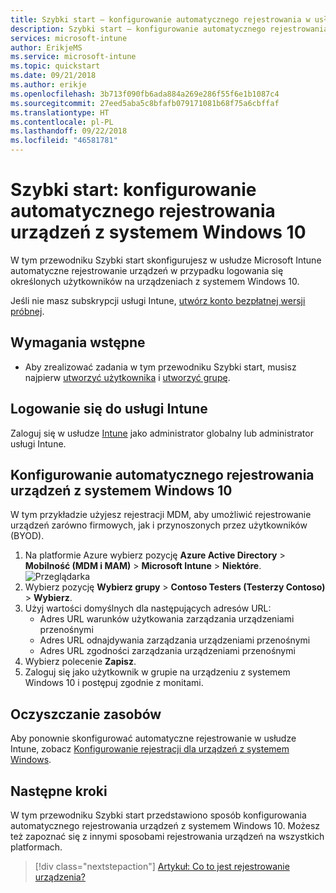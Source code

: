 ```yaml
---
title: Szybki start — konfigurowanie automatycznego rejestrowania w usłudze Intune
description: Szybki start — konfigurowanie automatycznego rejestrowania urządzeń z systemem Windows 10 w usłudze Intune.
services: microsoft-intune
author: ErikjeMS
ms.service: microsoft-intune
ms.topic: quickstart
ms.date: 09/21/2018
ms.author: erikje
ms.openlocfilehash: 3b713f090fb6ada884a269e286f55f6e1b1087c4
ms.sourcegitcommit: 27eed5aba5c8bfafb079171081b68f75a6cbffaf
ms.translationtype: HT
ms.contentlocale: pl-PL
ms.lasthandoff: 09/22/2018
ms.locfileid: "46581781"
---
```

# <a name="quickstart-set-up-automatic-enrollment-for-windows-10-devices"></a>Szybki start: konfigurowanie automatycznego rejestrowania urządzeń z systemem Windows 10

W tym przewodniku Szybki start skonfigurujesz w usłudze Microsoft Intune automatyczne rejestrowanie urządzeń w przypadku logowania się określonych użytkowników na urządzeniach z systemem Windows 10.

Jeśli nie masz subskrypcji usługi Intune, [utwórz konto bezpłatnej wersji próbnej](free-trial-sign-up.md).

## <a name="prerequisites"></a>Wymagania wstępne

- Aby zrealizować zadania w tym przewodniku Szybki start, musisz najpierw [utworzyć użytkownika](quickstart-create-user.md) i [utworzyć grupę](quickstart-create-group.md).

## <a name="sign-in-to-intune"></a>Logowanie się do usługi Intune

Zaloguj się w usłudze [Intune](https://aka.ms/intuneportal) jako administrator globalny lub administrator usługi Intune.

## <a name="set-up-windows-10-automatic-enrollment"></a>Konfigurowanie automatycznego rejestrowania urządzeń z systemem Windows 10

W tym przykładzie użyjesz rejestracji MDM, aby umożliwić rejestrowanie urządzeń zarówno firmowych, jak i przynoszonych przez użytkowników (BYOD).

1. Na platformie Azure wybierz pozycję **Azure Active Directory** > **Mobilność (MDM i MAM)** > **Microsoft Intune** > **Niektóre**.
![Przeglądarka](media/quickstart-setup-auto-enrollment/setup-automatic-enrollment-win10.png)
2. Wybierz pozycję **Wybierz grupy** > **Contoso Testers (Testerzy Contoso)** > **Wybierz**.
3. Użyj wartości domyślnych dla następujących adresów URL:
    - Adres URL warunków użytkowania zarządzania urządzeniami przenośnymi
    - Adres URL odnajdywania zarządzania urządzeniami przenośnymi
    - Adres URL zgodności zarządzania urządzeniami przenośnymi
4. Wybierz polecenie **Zapisz**.
5. Zaloguj się jako użytkownik w grupie na urządzeniu z systemem Windows 10 i postępuj zgodnie z monitami.

## <a name="clean-up-resources"></a>Oczyszczanie zasobów

Aby ponownie skonfigurować automatyczne rejestrowanie w usłudze Intune, zobacz [Konfigurowanie rejestracji dla urządzeń z systemem Windows](windows-enroll.md).

## <a name="next-steps"></a>Następne kroki

W tym przewodniku Szybki start przedstawiono sposób konfigurowania automatycznego rejestrowania urządzeń z systemem Windows 10. Możesz też zapoznać się z innymi sposobami rejestrowania urządzeń na wszystkich platformach.

> [!div class="nextstepaction"]
> [Artykuł: Co to jest rejestrowanie urządzenia?](device-enrollment.md)